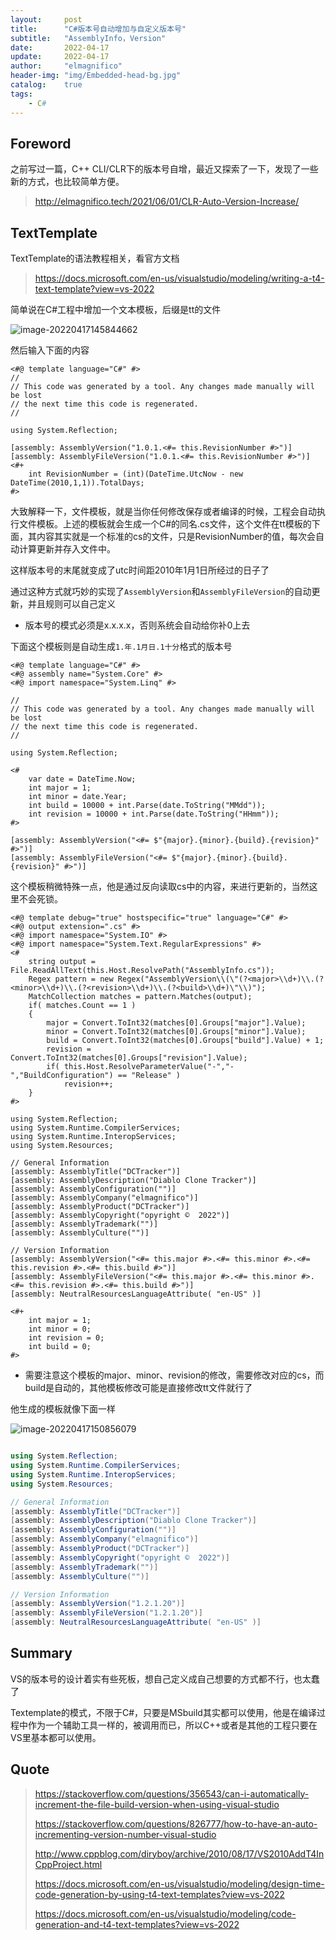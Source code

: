 ```yaml
---
layout:     post
title:      "C#版本号自动增加与自定义版本号"
subtitle:   "AssemblyInfo，Version"
date:       2022-04-17
update:     2022-04-17
author:     "elmagnifico"
header-img: "img/Embedded-head-bg.jpg"
catalog:    true
tags:
    - C#
---
```


## Foreword

之前写过一篇，C++ CLI/CLR下的版本号自增，最近又探索了一下，发现了一些新的方式，也比较简单方便。

> http://elmagnifico.tech/2021/06/01/CLR-Auto-Version-Increase/



## TextTemplate

TextTemplate的语法教程相关，看官方文档

> https://docs.microsoft.com/en-us/visualstudio/modeling/writing-a-t4-text-template?view=vs-2022



简单说在C#工程中增加一个文本模板，后缀是tt的文件

![image-20220417145844662](http://img.elmagnifico.tech:9514/static/upload/elmagnifico/202204171458740.png)

然后输入下面的内容

```
<#@ template language="C#" #>
// 
// This code was generated by a tool. Any changes made manually will be lost
// the next time this code is regenerated.
// 

using System.Reflection;

[assembly: AssemblyVersion("1.0.1.<#= this.RevisionNumber #>")]
[assembly: AssemblyFileVersion("1.0.1.<#= this.RevisionNumber #>")]
<#+
    int RevisionNumber = (int)(DateTime.UtcNow - new DateTime(2010,1,1)).TotalDays;
#>
```

大致解释一下，文件模板，就是当你任何修改保存或者编译的时候，工程会自动执行文件模板。上述的模板就会生成一个C#的同名.cs文件，这个文件在tt模板的下面，其内容其实就是一个标准的cs的文件，只是RevisionNumber的值，每次会自动计算更新并存入文件中。

这样版本号的末尾就变成了utc时间距2010年1月1日所经过的日子了



通过这种方式就巧妙的实现了`AssemblyVersion`和`AssemblyFileVersion`的自动更新，并且规则可以自己定义

- 版本号的模式必须是x.x.x.x，否则系统会自动给你补0上去



下面这个模板则是自动生成`1.年.1月日.1十分`格式的版本号

```
<#@ template language="C#" #>
<#@ assembly name="System.Core" #>
<#@ import namespace="System.Linq" #>

//
// This code was generated by a tool. Any changes made manually will be lost
// the next time this code is regenerated.
//

using System.Reflection;

<#
    var date = DateTime.Now;
    int major = 1;
    int minor = date.Year;
    int build = 10000 + int.Parse(date.ToString("MMdd"));
    int revision = 10000 + int.Parse(date.ToString("HHmm"));
#>

[assembly: AssemblyVersion("<#= $"{major}.{minor}.{build}.{revision}" #>")]
[assembly: AssemblyFileVersion("<#= $"{major}.{minor}.{build}.{revision}" #>")]
```



这个模板稍微特殊一点，他是通过反向读取cs中的内容，来进行更新的，当然这里不会死锁。

```
<#@ template debug="true" hostspecific="true" language="C#" #>
<#@ output extension=".cs" #>
<#@ import namespace="System.IO" #>
<#@ import namespace="System.Text.RegularExpressions" #>
<#
    string output = File.ReadAllText(this.Host.ResolvePath("AssemblyInfo.cs"));
    Regex pattern = new Regex("AssemblyVersion\\(\"(?<major>\\d+)\\.(?<minor>\\d+)\\.(?<revision>\\d+)\\.(?<build>\\d+)\"\\)");
    MatchCollection matches = pattern.Matches(output);
    if( matches.Count == 1 )
    {
        major = Convert.ToInt32(matches[0].Groups["major"].Value);
        minor = Convert.ToInt32(matches[0].Groups["minor"].Value);
        build = Convert.ToInt32(matches[0].Groups["build"].Value) + 1;
        revision = Convert.ToInt32(matches[0].Groups["revision"].Value);
        if( this.Host.ResolveParameterValue("-","-","BuildConfiguration") == "Release" )
            revision++;
    }
#>

using System.Reflection;
using System.Runtime.CompilerServices;
using System.Runtime.InteropServices;
using System.Resources;

// General Information
[assembly: AssemblyTitle("DCTracker")]
[assembly: AssemblyDescription("Diablo Clone Tracker")]
[assembly: AssemblyConfiguration("")]
[assembly: AssemblyCompany("elmagnifico")]
[assembly: AssemblyProduct("DCTracker")]
[assembly: AssemblyCopyright("opyright ©  2022")]
[assembly: AssemblyTrademark("")]
[assembly: AssemblyCulture("")]

// Version Information
[assembly: AssemblyVersion("<#= this.major #>.<#= this.minor #>.<#= this.revision #>.<#= this.build #>")]
[assembly: AssemblyFileVersion("<#= this.major #>.<#= this.minor #>.<#= this.revision #>.<#= this.build #>")]
[assembly: NeutralResourcesLanguageAttribute( "en-US" )]

<#+
    int major = 1;
    int minor = 0;
    int revision = 0;
    int build = 0;
#>
```

- 需要注意这个模板的major、minor、revision的修改，需要修改对应的cs，而build是自动的，其他模板修改可能是直接修改tt文件就行了



他生成的模板就像下面一样

![image-20220417150856079](http://img.elmagnifico.tech:9514/static/upload/elmagnifico/202204171508103.png)

```c#

using System.Reflection;
using System.Runtime.CompilerServices;
using System.Runtime.InteropServices;
using System.Resources;

// General Information
[assembly: AssemblyTitle("DCTracker")]
[assembly: AssemblyDescription("Diablo Clone Tracker")]
[assembly: AssemblyConfiguration("")]
[assembly: AssemblyCompany("elmagnifico")]
[assembly: AssemblyProduct("DCTracker")]
[assembly: AssemblyCopyright("opyright ©  2022")]
[assembly: AssemblyTrademark("")]
[assembly: AssemblyCulture("")]

// Version Information
[assembly: AssemblyVersion("1.2.1.20")]
[assembly: AssemblyFileVersion("1.2.1.20")]
[assembly: NeutralResourcesLanguageAttribute( "en-US" )]
```



## Summary

VS的版本号的设计着实有些死板，想自己定义成自己想要的方式都不行，也太蠢了

Textemplate的模式，不限于C#，只要是MSbuild其实都可以使用，他是在编译过程中作为一个辅助工具一样的，被调用而已，所以C++或者是其他的工程只要在VS里基本都可以使用。



## Quote

> https://stackoverflow.com/questions/356543/can-i-automatically-increment-the-file-build-version-when-using-visual-studio
>
> https://stackoverflow.com/questions/826777/how-to-have-an-auto-incrementing-version-number-visual-studio
>
> http://www.cppblog.com/diryboy/archive/2010/08/17/VS2010AddT4InCppProject.html
>
> https://docs.microsoft.com/en-us/visualstudio/modeling/design-time-code-generation-by-using-t4-text-templates?view=vs-2022
>
> https://docs.microsoft.com/en-us/visualstudio/modeling/code-generation-and-t4-text-templates?view=vs-2022